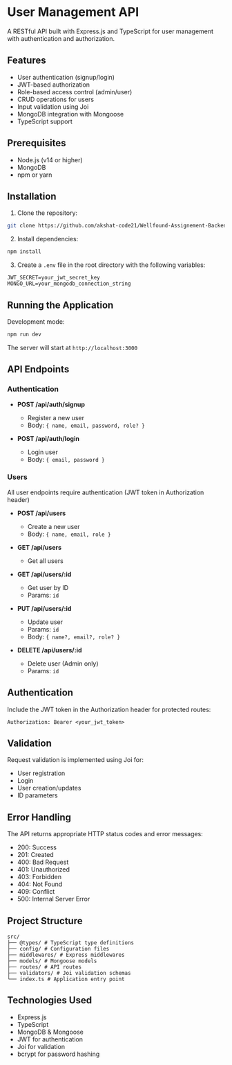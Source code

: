 # User Management API

A RESTful API built with Express.js and TypeScript for user management with authentication and authorization.

## Features

- User authentication (signup/login)
- JWT-based authorization
- Role-based access control (admin/user)
- CRUD operations for users
- Input validation using Joi
- MongoDB integration with Mongoose
- TypeScript support

## Prerequisites

- Node.js (v14 or higher)
- MongoDB
- npm or yarn

## Installation

1. Clone the repository:
```bash
git clone https://github.com/akshat-code21/Wellfound-Assignement-Backend
```
2. Install dependencies:
```bash
npm install
```
3. Create a `.env` file in the root directory with the following variables:
```env
JWT_SECRET=your_jwt_secret_key
MONGO_URL=your_mongodb_connection_string
```

## Running the Application

Development mode:
```bash
npm run dev
```

The server will start at `http://localhost:3000`

## API Endpoints

### Authentication

- **POST /api/auth/signup**
  - Register a new user
  - Body: `{ name, email, password, role? }`

- **POST /api/auth/login**
  - Login user
  - Body: `{ email, password }`

### Users

All user endpoints require authentication (JWT token in Authorization header)

- **POST /api/users**
  - Create a new user
  - Body: `{ name, email, role }`

- **GET /api/users**
  - Get all users

- **GET /api/users/:id**
  - Get user by ID
  - Params: `id`

- **PUT /api/users/:id**
  - Update user
  - Params: `id`
  - Body: `{ name?, email?, role? }`

- **DELETE /api/users/:id**
  - Delete user (Admin only)
  - Params: `id`

## Authentication

Include the JWT token in the Authorization header for protected routes:

```
Authorization: Bearer <your_jwt_token>
```

## Validation

Request validation is implemented using Joi for:
- User registration
- Login
- User creation/updates
- ID parameters

## Error Handling

The API returns appropriate HTTP status codes and error messages:
- 200: Success
- 201: Created
- 400: Bad Request
- 401: Unauthorized
- 403: Forbidden
- 404: Not Found
- 409: Conflict
- 500: Internal Server Error

## Project Structure
```
src/
├── @types/ # TypeScript type definitions
├── config/ # Configuration files
├── middlewares/ # Express middlewares
├── models/ # Mongoose models
├── routes/ # API routes
├── validators/ # Joi validation schemas
└── index.ts # Application entry point
```

## Technologies Used

- Express.js
- TypeScript
- MongoDB & Mongoose
- JWT for authentication
- Joi for validation
- bcrypt for password hashing
